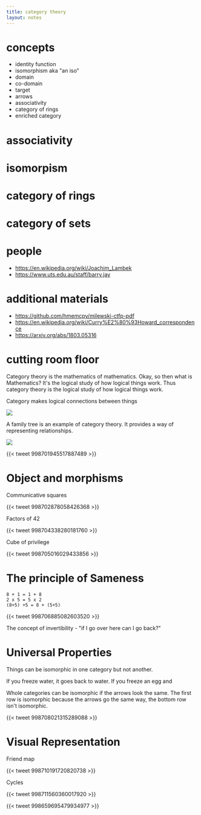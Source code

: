 ```yaml
---
title: category theory
layout: notes
---
```


# concepts
- identity function
- isomorphism aka "an iso"
- domain
- co-domain
- target
- arrows
- associativity 
- category of rings
- enriched category

# associativity


# isomorpism

# category of rings

# category of sets


# people
- https://en.wikipedia.org/wiki/Joachim_Lambek
- https://www.uts.edu.au/staff/barry.jay

# additional materials
- https://github.com/hmemcpy/milewski-ctfp-pdf
- https://en.wikipedia.org/wiki/Curry%E2%80%93Howard_correspondence
- https://arxiv.org/abs/1803.05316



# cutting room floor


Category theory is the mathematics of mathematics.  Okay, so then what is Mathematics? It's the logical study of how logical things work. Thus category theory is the logical study of how logical things work.

Category makes logical connections between things

![](https://transportsydney.files.wordpress.com/2013/03/2013-03-01-february-disruptions.png)

A family tree is an example of category theory. It provides a way of representing relationships.

![](https://www.ebi.ac.uk/training/online/sites/ebi.ac.uk.training.online/files/resize/user/Simple%20family%20tree-750x291.png)


{{< tweet 998701945517887489 >}}


# Object and morphisms

Communicative squares

{{< tweet 998702878058426368 >}}


Factors of 42

{{< tweet 998704338280181760 >}}


Cube of privilege 

{{< tweet 998705016029433856 >}}

# The principle of Sameness

```
8 + 1 = 1 + 8
2 x 5 = 5 x 2
(8+5) +5 = 8 + (5+5)
```

{{< tweet 998706885082603520 >}}

The concept of invertibility - "if I go over here can I go back?"



# Universal Properties

Things can be isomorphic in one category but not another. 

If you freeze water, it goes back to water.
If you freeze an egg and

Whole categories can be isomorphic if the arrows look the same. 
The first row is isomorphic because the arrows go the same way, the bottom row isn't isomorphic.

{{< tweet 998708021315289088 >}}


# Visual Representation

Friend map

{{< tweet 998710191720820738 >}}


Cycles

{{< tweet 998711560360017920 >}}


{{< tweet 998659695479934977 >}}
